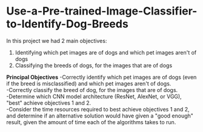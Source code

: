 # Use-a-Pre-trained-Image-Classifier-to-Identify-Dog-Breeds
In this project we had 2 main objectives:                                  
1. Identifying which pet images are of dogs and which pet images aren't of dogs                                                  
2. Classifying the breeds of dogs, for the images that are of dogs

**Principal Objectives**
-Correctly identify which pet images are of dogs (even if the breed is misclassified) and which pet images aren't of dogs.  
-Correctly classify the breed of dog, for the images that are of dogs.  
-Determine which CNN model architecture (ResNet, AlexNet, or VGG), "best" achieve objectives 1 and 2.  
-Consider the time resources required to best achieve objectives 1 and 2, and determine if an alternative solution would have given a "good enough" result, given the amount of time each of the algorithms takes to run.


